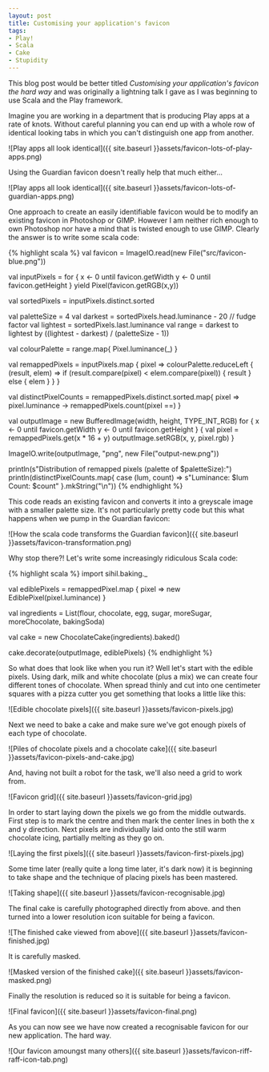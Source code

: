 ```yaml
---
layout: post
title: Customising your application's favicon
tags:
- Play!
- Scala
- Cake
- Stupidity
---
```


This blog post would be better titled *Customising your application's favicon the hard way* and was originally a lightning talk I gave as I was beginning to use Scala and the Play framework.

Imagine you are working in a department that is producing Play apps at a rate of knots. Without careful planning you can end up with a whole row of identical looking tabs in which you can't distinguish one app from another. 

![Play apps all look identical]({{ site.baseurl }}assets/favicon-lots-of-play-apps.png)

Using the Guardian favicon doesn't really help that much either...

![Play apps all look identical]({{ site.baseurl }}assets/favicon-lots-of-guardian-apps.png)

One approach to create an easily identifiable favicon would be to modify an existing favicon in Photoshop or GIMP. However I am neither rich enough to own Photoshop nor have a mind that is twisted enough to use GIMP.  Clearly the answer is to write some scala code:

{% highlight scala %}
val favicon = ImageIO.read(new File("src/favicon-blue.png"))

val inputPixels = for {
  x <- 0 until favicon.getWidth
  y <- 0 until favicon.getHeight
} yield Pixel(favicon.getRGB(x,y))

val sortedPixels = inputPixels.distinct.sorted

val paletteSize = 4
val darkest = sortedPixels.head.luminance - 20 // fudge factor
val lightest = sortedPixels.last.luminance
val range = darkest to lightest by ((lightest - darkest) / (paletteSize - 1))

val colourPalette = range.map{ Pixel.luminance(_) }

val remappedPixels = inputPixels.map { pixel =>
  colourPalette.reduceLeft { (result, elem) =>
    if (result.compare(pixel) < elem.compare(pixel)) {
      result
    } else {
      elem
    }
  }
}

val distinctPixelCounts = remappedPixels.distinct.sorted.map{ pixel => 
  pixel.luminance -> remappedPixels.count(pixel ==)
}

val outputImage = new BufferedImage(width, height, TYPE_INT_RGB)
for {
  x <- 0 until favicon.getWidth
  y <- 0 until favicon.getHeight
} {
  val pixel = remappedPixels.get(x * 16 + y)
  outputImage.setRGB(x, y, pixel.rgb)
}

ImageIO.write(outputImage, "png", new File("output-new.png"))

println(s"Distribution of remapped pixels (palette of $paletteSize):")
println(distinctPixelCounts.map{ case (lum, count) => s"Luminance: $lum  Count: $count" }.mkString("\n"))
{% endhighlight %}

This code reads an existing favicon and converts it into a greyscale image with a smaller palette size. It's not particularly pretty code but this what happens when we pump in the Guardian favicon:
 
![How the scala code transforms the Guardian favicon]({{ site.baseurl }}assets/favicon-transformation.png)

Why stop there?! Let's write some increasingly ridiculous Scala code:

{% highlight scala %}
import sihil.baking._

val ediblePixels = remappedPixel.map { pixel =>
  new EdiblePixel(pixel.luminance)
}

val ingredients = List(flour, chocolate, egg, sugar, 
                       moreSugar, moreChocolate, bakingSoda)

val cake = new ChocolateCake(ingredients).baked()

cake.decorate(outputImage, ediblePixels)
{% endhighlight %}

So what does that look like when you run it? Well let's start with the edible pixels. Using dark, milk and white chocolate (plus a mix) we can create four different tones of chocolate. When spread thinly and cut into one centimeter squares with a pizza cutter you get something that looks a little like this:
 
![Edible chocolate pixels]({{ site.baseurl }}assets/favicon-pixels.jpg)

Next we need to bake a cake and make sure we've got enough pixels of each type of chocolate.

![Piles of chocolate pixels and a chocolate cake]({{ site.baseurl }}assets/favicon-pixels-and-cake.jpg)

And, having not built a robot for the task, we'll also need a grid to work from.

![Favicon grid]({{ site.baseurl }}assets/favicon-grid.jpg)

In order to start laying down the pixels we go from the middle outwards. First step is to mark the centre and then mark the center lines in both the x and y direction. Next pixels are individually laid onto the still warm chocolate icing, partially melting as they go on.

![Laying the first pixels]({{ site.baseurl }}assets/favicon-first-pixels.jpg)

Some time later (really quite a long time later, it's dark now) it is beginning to take shape and the technique of placing pixels has been mastered.

![Taking shape]({{ site.baseurl }}assets/favicon-recognisable.jpg)

The final cake is carefully photographed directly from above. and then turned into a lower resolution icon suitable for being a favicon.

![The finished cake viewed from above]({{ site.baseurl }}assets/favicon-finished.jpg)

It is carefully masked.

![Masked version of the finished cake]({{ site.baseurl }}assets/favicon-masked.png)

Finally the resolution is reduced so it is suitable for being a favicon.

![Final favicon]({{ site.baseurl }}assets/favicon-final.png)

As you can now see we have now created a recognisable favicon for our new application. The hard way.

![Our favicon amoungst many others]({{ site.baseurl }}assets/favicon-riff-raff-icon-tab.png)